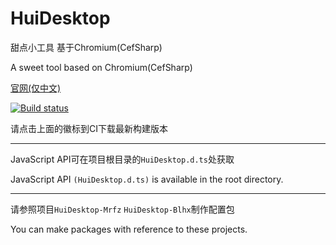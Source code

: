 # HuiDesktop

甜点小工具 基于Chromium(CefSharp)

A sweet tool based on Chromium(CefSharp)

[官网(仅中文)](https://desktop.huix.cc)

[![Build status](https://ci.appveyor.com/api/projects/status/gbg31pc2oms0ec9j/branch/master?svg=true)](https://ci.appveyor.com/project/huix-oldcat/huidesktop/branch/master)

请点击上面的徽标到CI下载最新构建版本

---

JavaScript API可在项目根目录的`HuiDesktop.d.ts`处获取

JavaScript API `(HuiDesktop.d.ts)` is available in the root directory.

---

请参照项目`HuiDesktop-Mrfz` `HuiDesktop-Blhx`制作配置包

You can make packages with reference to these projects.